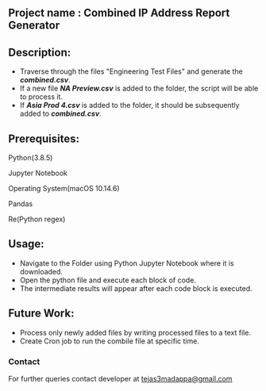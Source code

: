 ## Project name :        Combined IP Address Report Generator







## Description:
- Traverse through the files "Engineering Test Files" and generate the ***combined.csv***. 
- If a new file ***NA Preview.csv*** is added to the folder, the script will be able to process it.
- If ***Asia Prod 4.csv*** is added to the folder, it should be subsequently added to  ***combined.csv***.



## Prerequisites:
Python(3.8.5)

Jupyter Notebook

Operating System(macOS 10.14.6)

Pandas

Re(Python regex)




## Usage:
- Navigate to the Folder using Python Jupyter Notebook where it is downloaded. 
- Open the python file and execute each block of code. 
- The intermediate results will appear after each code block is executed.



## Future Work:
- Process only newly added files by writing processed files to a text file.
- Create Cron job to run the combile file at specific time.

### Contact
For further queries contact developer at tejas3madappa@gmail.com
